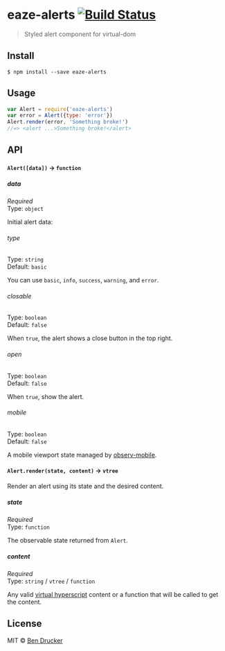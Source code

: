 # eaze-alerts [![Build Status](https://travis-ci.org/bendrucker/eaze-alerts.svg?branch=master)](https://travis-ci.org/bendrucker/eaze-alerts)

> Styled alert component for virtual-dom


## Install

```
$ npm install --save eaze-alerts
```


## Usage

```js
var Alert = require('eaze-alerts')
var error = Alert({type: 'error'})
Alert.render(error, 'Something broke!')
//=> <alert ...>Something broke!</alert>
```

## API

#### `Alert([data])` -> `function`

##### data

*Required*  
Type: `object`

Initial alert data:

###### type

Type: `string`  
Default: `basic`

You can use `basic`, `info`, `success`, `warning`, and `error`.

###### closable

Type: `boolean`  
Default: `false`

When `true`, the alert shows a close button in the top right.

###### open

Type: `boolean`  
Default: `false`

When `true`, show the alert. 

###### mobile

Type: `boolean`  
Default: `false`

A mobile viewport state managed by [observ-mobile](https://github.com/bendrucker/observ-mobile).

#### `Alert.render(state, content)` -> `vtree`

Render an alert using its state and the desired content. 

##### state

*Required*  
Type: `function`

The observable state returned from `Alert`.

##### content

*Required*  
Type: `string` / `vtree` / `function`

Any valid [virtual hyperscript](https://github.com/Matt-Esch/virtual-dom/tree/master/virtual-hyperscript) content or a function that will be called to get the content.


## License

MIT © [Ben Drucker](http://bendrucker.me)
